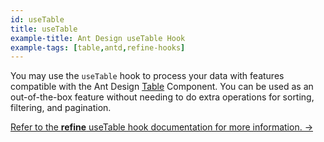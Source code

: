 ```yaml
---
id: useTable
title: useTable
example-title: Ant Design useTable Hook
example-tags: [table,antd,refine-hooks]
---
```


You may use the `useTable` hook to process your data with features compatible with the Ant Design [Table](https://ant.design/components/table/) Component. You can be used as an out-of-the-box feature without needing to do extra operations for sorting, filtering, and pagination.

[Refer to the **refine** useTable hook documentation for more information. →](/docs/api-reference/antd/hooks/table/useTable/)

<CodeSandboxExample path="table-antd-use-table" />
